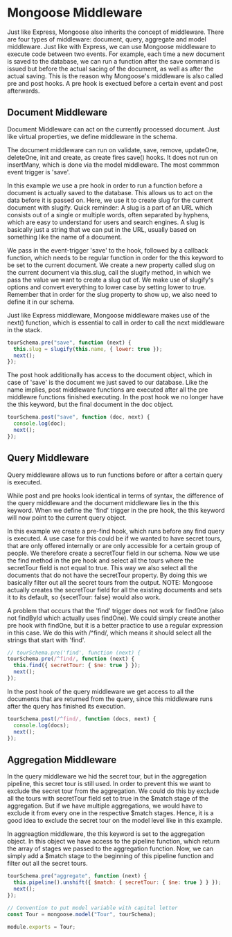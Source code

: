 # Mongoose Middleware

Just like Express, Mongoose also inherits the concept of middleware. There are four types of middleware: document, query, aggregate and model middleware. Just like with Express, we can use Mongoose middleware to execute code between two events. For example, each time a new document is saved to the database, we can run a function after the save command is issued but before the actual sacing of the document, as well as after the actual saving. This is the reason why Mongoose's middleware is also called pre and post hooks. A pre hook is exectued before a certain event and post afterwards.

## Document Middleware

Document Middleware can act on the currently processed document. Just like virtual properties, we define middleware in the schema.

The document middleware can run on validate, save, remove, updateOne, deleteOne, init and create, as create fires save() hooks. It does not run on insertMany, which is done via the model middleware. The most commmon event trigger is 'save'.

In this example we use a pre hook in order to run a function before a document is actually saved to the database. This allows us to act on the data before it is passed on. Here, we use it to create slug for the current document with slugify. Quick reminder: A slug is a part of an URL which consists out of a single or multiple words, often separated by hyphens, which are easy to understand for users and search engines. A slug is basically just a string that we can put in the URL, usually based on something like the name of a document.

We pass in the event-trigger 'save' to the hook, followed by a callback function, which needs to be regular function in order for the this keyword to be set to the current document.
We create a new property called slug on the current document via this.slug, call the slugify method, in which we pass the value we want to create a slug out of. We make use of slugify's options and convert everything to lower case by setting lower to true. Remember that in order for the slug property to show up, we also need to define it in our schema.

Just like Express middleware, Mongoose middleware makes use of the next() function, which is essential to call in order to call the next middleware in the stack.

```js
tourSchema.pre("save", function (next) {
  this.slug = slugify(this.name, { lower: true });
  next();
});
```

The post hook additionally has access to the document object, which in case of 'save' is the document we just saved to our database. Like the name implies, post middleware functions are executed after all the pre middlewre functions finished executing. In the post hook we no longer have the this keyword, but the final document in the doc object.

```js
tourSchema.post("save", function (doc, next) {
  console.log(doc);
  next();
});
```

## Query Middleware

Query middleware allows us to run functions before or after a certain query is executed.

While post and pre hooks look identical in terms of syntax, the difference of the query middleware and the document middleware lies in the this keyword. When we define the 'find' trigger in the pre hook, the this keyword will now point to the current query object.

In this example we create a pre-find hook, which runs before any find query is executed. A use case for this could be if we wanted to have secret tours, that are only offered internally or are only accessible for a certain group of people. We therefore create a secretTour field in our schema. Now we use the find method in the pre hook and select all the tours where the secretTour field is not equal to true. This way we also select all the documents that do not have the secretTour property. By doing this we basically filter out all the secret tours from the output.
NOTE: Mongoose actually creates the secretTour field for all the existing documents and sets it to its default, so {secetTour: false} would also work.

A problem that occurs that the 'find' trigger does not work for findOne (also not findById which actually uses findOne). We could simply create another pre hook with findOne, but it is a better practice to use a regular expression in this case. We do this with /^find/, which means it should select all the strings that start with 'find'.

```js
// tourSchema.pre('find', function (next) {
tourSchema.pre(/^find/, function (next) {
  this.find({ secretTour: { $ne: true } });
  next();
});
```

In the post hook of the query middleware we get access to all the documents that are returned from the query, since this middleware runs after the query has finished its execution.

```js
tourSchema.post(/^find/, function (docs, next) {
  console.log(docs);
  next();
});
```

## Aggregation Middleware

In the query middleware we hid the secret tour, but in the aggregation pipeline, this secret tour is still used. In order to prevent this we want to exclude the secret tour from the aggregation. We could do this by exclude all the tours with secretTour field set to true in the \$match stage of the aggregation. But if we have multiple aggregations, we would have to exclude it from every one in the respective $match stages. Hence, it is a good idea to exclude the secret tour on the model level like in this example.

In aggreagtion middleware, the this keyword is set to the aggregation object. In this object we have access to the pipeline function, which return the array of stages we passed to the aggregation function. Now, we can simply add a $match stage to the beginning of this pipeline function and filter out all the secret tours.

```js
tourSchema.pre("aggregate", function (next) {
  this.pipeline().unshift({ $match: { secretTour: { $ne: true } } });
  next();
});

// Convention to put model variable with capital letter
const Tour = mongoose.model("Tour", tourSchema);

module.exports = Tour;
```
